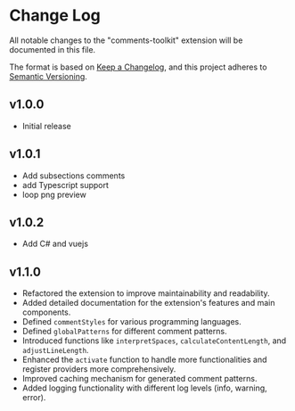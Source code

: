 # Change Log

All notable changes to the "comments-toolkit" extension will be documented in this file.

The format is based on [Keep a Changelog](https://keepachangelog.com/en/1.0.0/),
and this project adheres to [Semantic Versioning](https://semver.org/spec/v2.0.0.html).

## v1.0.0

- Initial release

## v1.0.1

- Add subsections comments
- add Typescript support
- loop png preview

## v1.0.2

- Add C# and vuejs

## v1.1.0

- Refactored the extension to improve maintainability and readability.
- Added detailed documentation for the extension's features and main components.
- Defined `commentStyles` for various programming languages.
- Defined `globalPatterns` for different comment patterns.
- Introduced functions like `interpretSpaces`, `calculateContentLength`, and `adjustLineLength`.
- Enhanced the `activate` function to handle more functionalities and register providers more comprehensively.
- Improved caching mechanism for generated comment patterns.
- Added logging functionality with different log levels (info, warning, error).
